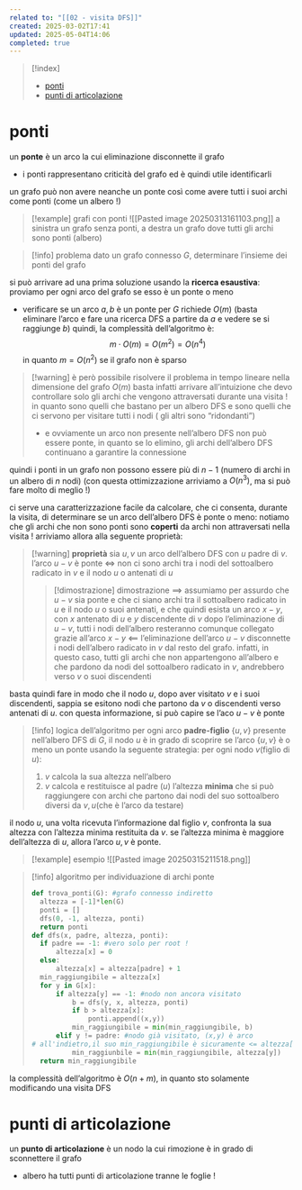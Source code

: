 ```yaml
---
related to: "[[02 - visita DFS]]"
created: 2025-03-02T17:41
updated: 2025-05-04T14:06
completed: true
---
```

>[!index]
>- [ponti](#ponti)
>- [punti di articolazione](#punti%20di%20articolazione)

# ponti
un **ponte** è un arco la cui eliminazione disconnette il grafo
- i ponti rappresentano criticità del grafo ed è quindi utile identificarli

un grafo può non avere neanche un ponte così come avere tutti i suoi archi come ponti (come un albero !)
>[!example] grafi con ponti
![[Pasted image 20250313161103.png]]
>a sinistra un grafo senza ponti, a destra un grafo dove tutti gli archi sono ponti (albero)

>[!info] problema
dato un grafo connesso $G$, determinare l’insieme dei ponti del grafo

si può arrivare ad una prima soluzione usando la **ricerca esaustiva**: proviamo per ogni arco del grafo se esso è un ponte o meno
- verificare se un arco ${a,b}$ è un ponte per $G$ richiede $O(m)$ (basta eliminare l’arco e fare una ricerca DFS a partire da $a$ e vedere se si raggiunge $b$)
quindi, la complessità dell’algoritmo è:
$$
m\cdot O(m) = O(m^2) = O(n^4)
$$
in quanto $m = O(n^2)$ se il grafo non è sparso
>[!warning] è però possibile risolvere il problema in tempo lineare nella dimensione del grafo $O(m)$
basta infatti arrivare all’intuizione che devo controllare solo gli archi che vengono attraversati durante una visita ! in quanto sono quelli che bastano per un albero DFS e sono quelli che ci servono per visitare tutti i nodi ( gli altri sono “ridondanti”)
>- e ovviamente un arco non presente nell’albero DFS non può essere ponte, in quanto se lo elimino, gli archi dell’albero DFS continuano a garantire la connessione

quindi i ponti in un grafo non possono essere più di $n-1$ (numero di archi in un albero di $n$ nodi) (con questa ottimizzazione arriviamo a $O(n^3)$, ma si può fare molto di meglio !)

ci serve una caratterizzazione facile da calcolare, che ci consenta, durante la visita, di determinare se un arco dell’albero DFS è ponte o meno: notiamo che gli archi che non sono ponti sono **coperti** da archi non attraversati nella visita !
arriviamo allora alla seguente proprietà:
>[!warning] **proprietà**
> sia ${u,v}$ un arco dell’albero DFS con $u$ padre di $v$. 
> l’arco $u-v$ è ponte $\iff$ non ci sono archi tra i nodi del sottoalbero radicato in $v$ e il nodo $u$ o antenati di $u$
>>[!dimostrazione] dimostrazione
>$\implies$
>assumiamo per assurdo che $u-v$ sia ponte e che ci siano archi tra il sottoalbero radicato in $u$ e il nodo $u$ o suoi antenati, e che quindi esista un arco $x-y$, con $x$ antenato di $u$ e $y$ discendente di $v$ 
>dopo l’eliminazione di $u-v$, tutti i nodi dell’albero resteranno comunque collegato grazie all’arco $x-y$
>$\impliedby$
>l’eliminazione dell’arco $u-v$ disconnette i nodi dell’albero radicato in $v$ dal resto del grafo. infatti, in questo caso, tutti gli archi che non appartengono all’albero e che pardono da nodi del sottoalbero radicato in $v$, andrebbero verso $v$ o suoi discendenti

basta quindi fare in modo che il nodo $u$, dopo aver visitato $v$ e i suoi discendenti, sappia se esitono nodi che partono da $v$ o discendenti verso antenati di $u$. con questa informazione, si può capire se l’aco $u-v$ è ponte
>[!info] logica dell’algoritmo
per ogni arco **padre-figlio** $\{u,v\}$ presente nell’albero DFS di $G$, il nodo $u$ è in grado di scoprire se l’arco $\{u,v\}$ è o meno un ponte usando la seguente strategia:
per ogni nodo $v$(figlio di $u$):
>1. $v$ calcola la sua altezza nell’albero
>2. $v$ calcola e restituisce al padre ($u$) l’altezza **minima** che si può raggiungere con archi che partono dai nodi del suo sottoalbero diversi da ${v,u}$(che è l’arco da testare)
>
il nodo $u$, una volta ricevuta l’informazione dal figlio $v$, confronta la sua altezza con l’altezza minima restituita da $v$. se l’altezza minima è maggiore dell’altezza di $u$, allora l’arco ${u,v}$ è ponte.

>[!example] esempio
![[Pasted image 20250315211518.png]]

>[!info] algoritmo per individuazione di archi ponte
>```python
>def trova_ponti(G): #grafo connesso indiretto
>	altezza = [-1]*len(G)
>	ponti = []
>	dfs(0, -1, altezza, ponti)
>	return ponti
>def dfs(x, padre, altezza, ponti):
>	if padre == -1: #vero solo per root !
>		altezza[x] = 0
>	else:
>		altezza[x] = altezza[padre] + 1
>	min_raggiungibile = altezza[x]
>	for y in G[x]:
>		if altezza[y] == -1: #nodo non ancora visitato
>			b = dfs(y, x, altezza, ponti)
>			if b > altezza[x]:
>				ponti.append((x,y))
>			min_raggiungibile = min(min_raggiungibile, b) 
>		elif y != padre: #nodo già visitato, (x,y) è arco 
># all'indietro,il suo min_raggiungibile è sicuramente <= altezza[y]>
>			min_raggiunbile = min(min_raggiungibile, altezza[y])
>	return min_raggiungibile
>```
la complessità dell’algoritmo è $O(n+m)$, in quanto sto solamente modificando una visita DFS
 
# punti di articolazione
un **punto di articolazione** è un nodo la cui rimozione è in grado di sconnettere il grafo
- albero ha tutti punti di articolazione tranne le foglie ! 